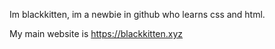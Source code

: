 Im blackkitten, im a newbie in github who learns css and html.

My main website is https://blackkitten.xyz
